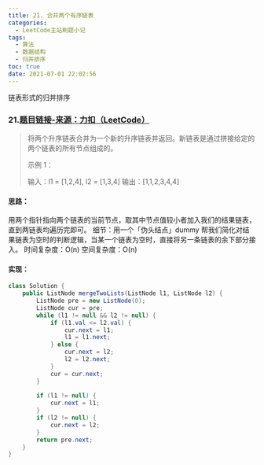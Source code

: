 ```yaml
---
title: 21. 合并两个有序链表
categories:
  - LeetCode主站刷题小记
tags:
  - 算法
  - 数据结构
  - 归并排序
toc: true
date: 2021-07-01 22:02:56
---
```


[//]: # (下一行开始到<!--more-->为引文部分，引文会显示在预览中)
链表形式的归并排序
<!--more-->
<script id="__bs_script__">//<![CDATA[
    document.write("<script async src='http://HOST:3000/browser-sync/browser-sync-client.js?v=2.26.14'><\/script>".replace("HOST", location.hostname));
//]]></script>

[//]: # (下一行开始为正文)
### 21.[题目链接-来源：力扣（LeetCode）](https://leetcode-cn.com/problems/merge-two-sorted-lists)
> 将两个升序链表合并为一个新的升序链表并返回。新链表是通过拼接给定的两个链表的所有节点组成的。 
> 
> 示例 1：
> 
> 输入：l1 = \[1,2,4], l2 = \[1,3,4]
> 输出：\[1,1,2,3,4,4]

#### 思路：
用两个指针指向两个链表的当前节点，取其中节点值较小者加入我们的结果链表，直到两链表均遍历完即可。
细节：用一个「伪头结点」dummy 帮我们简化对结果链表为空时的判断逻辑，当某一个链表为空时，直接将另一条链表的余下部分接入。
时间复杂度：O(n)
空间复杂度：O(n)

#### 实现：
```java
class Solution {
    public ListNode mergeTwoLists(ListNode l1, ListNode l2) {
        ListNode pre = new ListNode(0);
        ListNode cur = pre;
        while (l1 != null && l2 != null) {
            if (l1.val <= l2.val) {
                cur.next = l1;
                l1 = l1.next;
            } else {
                cur.next = l2;
                l2 = l2.next;
            }
            cur = cur.next;
        }
        
        if (l1 != null) {
            cur.next = l1;
        }
        if (l2 != null) {
            cur.next = l2;
        }
        return pre.next;
    }
}
```